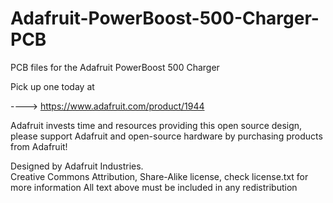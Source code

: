 Adafruit-PowerBoost-500-Charger-PCB
=================================

PCB files for the Adafruit PowerBoost 500 Charger

Pick up one today at 

----> https://www.adafruit.com/product/1944

Adafruit invests time and resources providing this open source design, 
please support Adafruit and open-source hardware by purchasing 
products from Adafruit!

Designed by Adafruit Industries.  
Creative Commons Attribution, Share-Alike license, check license.txt for more information
All text above must be included in any redistribution